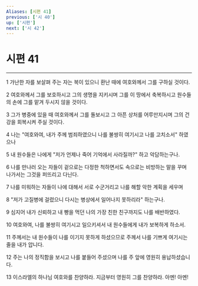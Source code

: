 ```yaml
---
Aliases: [시편 41]
previous: ['시 40']
up: ['시편']
next: ['시 42']
---
```

# 시편 41

***


1 가난한 자를 보살펴 주는 자는 복이 있으니 환난 때에 여호와께서 그를 구하실 것이다. 

2 여호와께서 그를 보호하시고 그의 생명을 지키시며 그를 이 땅에서 축복하시고 원수들의 손에 그를 맡겨 두시지 않을 것이다. 

3 그가 병중에 있을 때 여호와께서 그를 돌보시고 그 아픈 상처를 어루만지시며 그의 건강을 회복시켜 주실 것이다. 

4 나는 "여호와여, 내가 주께 범죄하였으니 나를 불쌍히 여기시고 나를 고치소서" 하였으나 

5 내 원수들은 나에게 "저가 언제나 죽어 기억에서 사라질까?" 하고 악담하는구나. 

6 나를 만나러 오는 자들이 겉으로는 다정한 척하면서도 속으로는 비방하는 말을 꾸며 나가서는 그것을 퍼뜨리고 다닌다. 

7 나를 미워하는 자들이 나에 대해서 서로 수군거리고 나를 해할 악한 계획을 세우며 

8 "저가 고질병에 걸렸으니 다시는 병상에서 일어나지 못하리라" 하는구나. 

9 심지어 내가 신뢰하고 내 빵을 먹던 나의 가장 친한 친구까지도 나를 배반하였다. 

10 여호와여, 나를 불쌍히 여기시고 일으키셔서 내 원수들에게 내가 보복하게 하소서. 

11 주께서는 내 원수들이 나를 이기지 못하게 하셨으므로 주께서 나를 기쁘게 여기시는 줄을 내가 압니다. 

12 주는 나의 정직함을 보시고 나를 붙들어 주셨으며 나를 주 앞에 영원히 용납하셨습니다. 

13 이스라엘의 하나님 여호와를 찬양하라. 지금부터 영원히 그를 찬양하라. 아멘! 아멘!
